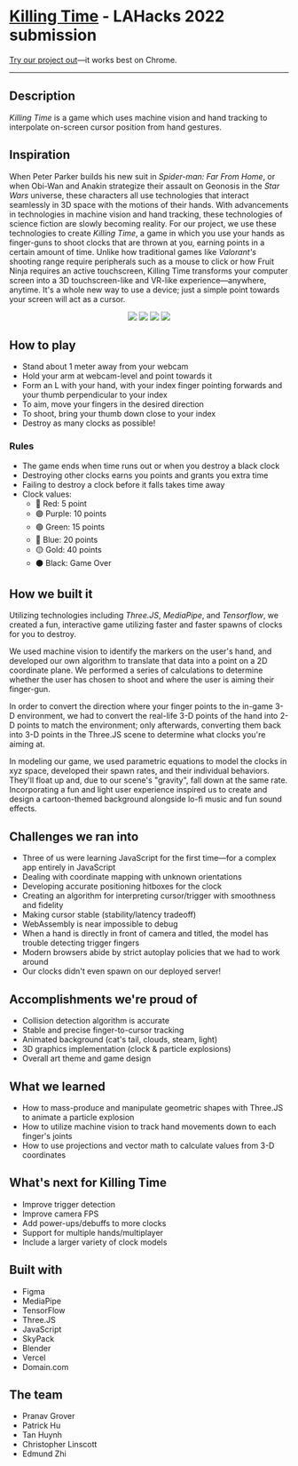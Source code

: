 # [Killing Time](https://www.killingtime.tech/) - LAHacks 2022 submission

[Try our project out](https://www.killingtime.tech/)—it works best on Chrome.

----

## Description

*Killing Time* is a game which uses machine vision and hand tracking to interpolate on-screen cursor position from hand gestures.

## Inspiration

When Peter Parker builds his new suit in *Spider-man: Far From Home*, or when Obi-Wan and Anakin strategize their assault on Geonosis in the *Star Wars* universe, these characters all use technologies that interact seamlessly in 3D space with the motions of their hands. With advancements in technologies in machine vision and hand tracking, these technologies of science fiction are slowly becoming reality. For our project, we use these technologies to create *Killing Time*, a game in which you use your hands as finger-guns to shoot clocks that are thrown at you, earning points in a certain amount of time. Unlike how traditional games like *Valorant's* shooting range require peripherals such as a mouse to click or how Fruit Ninja requires an active touchscreen, Killing Time transforms your computer screen into a 3D touchscreen-like and VR-like experience—anywhere, anytime. It's a whole new way to use a device; just a simple point towards your screen will act as a cursor.


<p style="text-align: center;">
<img src="https://github.com/zeroclutch/killingtime/blob/main/images/Background.png">
<img src="https://raw.githubusercontent.com/zeroclutch/killingtime/main/images/Poster%20(1).png">
<img src="https://raw.githubusercontent.com/zeroclutch/killingtime/main/images/Poster.png">
<img src="https://raw.githubusercontent.com/zeroclutch/killingtime/main/images/clock.png">
</p>

## How to play

* Stand about 1 meter away from your webcam
* Hold your arm at webcam-level and point towards it
* Form an L with your hand, with your index finger pointing forwards and your thumb perpendicular to your index
* To aim, move your fingers in the desired direction
* To shoot, bring your thumb down close to your index
* Destroy as many clocks as possible!

### Rules
* The game ends when time runs out or when you destroy a black clock
* Destroying other clocks earns you points and grants you extra time
* Failing to destroy a clock before it falls takes time away
* Clock values:
    * 🔴 Red: 5 point
    * 🟣 Purple: 10 points
    * 🟢 Green: 15 points
    * 🔵 Blue: 20 points
    * 🟡 Gold: 40 points
    * ⚫️ Black: Game Over

## How we built it

Utilizing technologies including *Three.JS*, *MediaPipe*, and *Tensorflow*, we created a fun, interactive game utilizing faster and faster spawns of clocks for you to destroy.

We used machine vision to identify the markers on the user's hand, and developed our own algorithm to translate that data into a point on a 2D coordinate plane. We performed a series of calculations to determine whether the user has chosen to shoot and where the user is aiming their finger-gun.

In order to convert the direction where your finger points to the in-game 3-D environment, we had to convert the real-life 3-D points of the hand into 2-D points to match the environment; only afterwards, converting them back into 3-D points in the Three.JS scene to determine what clocks you're aiming at.

In modeling our game, we used parametric equations to model the clocks in xyz space, developed their spawn rates, and their individual behaviors. They'll float up and, due to our scene's "gravity", fall down at the same rate. Incorporating a fun and light user experience inspired us to create and design a cartoon-themed background alongside lo-fi music and fun sound effects.

## Challenges we ran into

* Three of us were learning JavaScript for the first time—for a complex app entirely in JavaScript
* Dealing with coordinate mapping with unknown orientations
* Developing accurate positioning hitboxes for the clock
* Creating an algorithm for interpreting cursor/trigger with smoothness and fidelity
* Making cursor stable (stability/latency tradeoff)
* WebAssembly is near impossible to debug
* When a hand is directly in front of camera and titled, the model has trouble detecting trigger fingers
* Modern browsers abide by strict autoplay policies that we had to work around
* Our clocks didn't even spawn on our deployed server!

## Accomplishments we're proud of

* Collision detection algorithm is accurate
* Stable and precise finger-to-cursor tracking
* Animated background (cat's tail, clouds, steam, light)
* 3D graphics implementation (clock & particle explosions)
* Overall art theme and game design

## What we learned

* How to mass-produce and manipulate geometric shapes with Three.JS to animate a particle explosion
* How to utilize machine vision to track hand movements down to each finger's joints
* How to use projections and vector math to calculate values from 3-D coordinates

## What's next for Killing Time

* Improve trigger detection
* Improve camera FPS
* Add power-ups/debuffs to more clocks
* Support for multiple hands/multiplayer
* Include a larger variety of clock models

## Built with

* Figma
* MediaPipe
* TensorFlow
* Three.JS
* JavaScript
* SkyPack
* Blender
* Vercel
* Domain.com

## The team

* Pranav Grover
* Patrick Hu
* Tan Huynh
* Christopher Linscott
* Edmund Zhi
